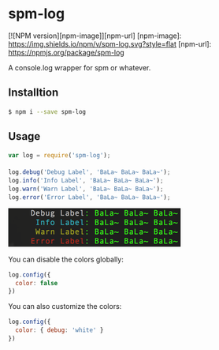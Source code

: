 # spm-log

[![NPM version][npm-image]][npm-url]
[npm-image]: https://img.shields.io/npm/v/spm-log.svg?style=flat
[npm-url]: https://npmjs.org/package/spm-log

A console.log wrapper for spm or whatever.

## Installtion

```bash
$ npm i --save spm-log
```

## Usage

```js
var log = require('spm-log');

log.debug('Debug Label', 'BaLa~ BaLa~ BaLa~');
log.info('Info Label', 'BaLa~ BaLa~ BaLa~');
log.warn('Warn Label', 'BaLa~ BaLa~ BaLa~');
log.error('Error Label', 'BaLa~ BaLa~ BaLa~');
```
![Screenshot](./screenshot.png)

You can disable the colors globally:

```js
log.config({
  color: false
})
```

You can also customize the colors:

```js
log.config({
  color: { debug: 'white' }
})
```
